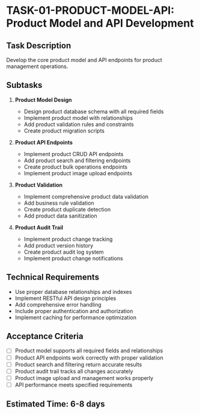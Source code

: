# TASK-01-PRODUCT-MODEL-API: Product Model and API Development

## Task Description
Develop the core product model and API endpoints for product management operations.

## Subtasks
1. **Product Model Design**
   - Design product database schema with all required fields
   - Implement product model with relationships
   - Add product validation rules and constraints
   - Create product migration scripts

2. **Product API Endpoints**
   - Implement product CRUD API endpoints
   - Add product search and filtering endpoints
   - Create product bulk operations endpoints
   - Implement product image upload endpoints

3. **Product Validation**
   - Implement comprehensive product data validation
   - Add business rule validation
   - Create product duplicate detection
   - Add product data sanitization

4. **Product Audit Trail**
   - Implement product change tracking
   - Add product version history
   - Create product audit log system
   - Implement product change notifications

## Technical Requirements
- Use proper database relationships and indexes
- Implement RESTful API design principles
- Add comprehensive error handling
- Include proper authentication and authorization
- Implement caching for performance optimization

## Acceptance Criteria
- [ ] Product model supports all required fields and relationships
- [ ] Product API endpoints work correctly with proper validation
- [ ] Product search and filtering return accurate results
- [ ] Product audit trail tracks all changes accurately
- [ ] Product image upload and management works properly
- [ ] API performance meets specified requirements

## Estimated Time: 6-8 days
